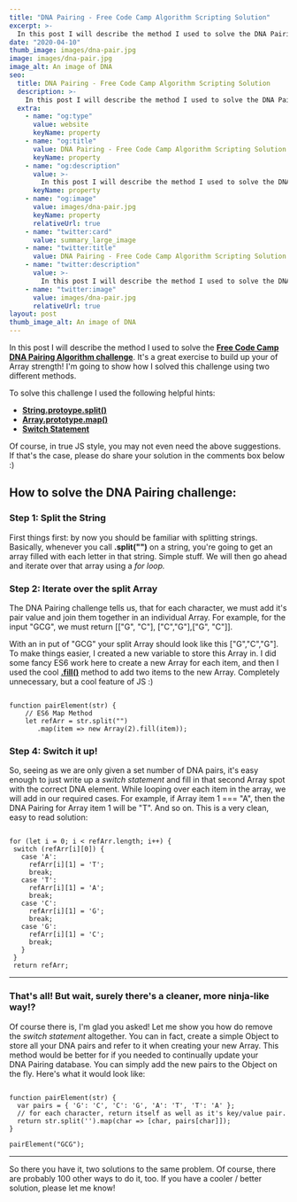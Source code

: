 ```yaml
---
title: "DNA Pairing - Free Code Camp Algorithm Scripting Solution"
excerpt: >-
  In this post I will describe the method I used to solve the DNA Pairing algorithm on Free Code Camp.
date: "2020-04-10"
thumb_image: images/dna-pair.jpg
image: images/dna-pair.jpg
image_alt: An image of DNA
seo:
  title: DNA Pairing - Free Code Camp Algorithm Scripting Solution
  description: >-
    In this post I will describe the method I used to solve the DNA Pairing algorithm on Free Code Camp.
  extra:
    - name: "og:type"
      value: website
      keyName: property
    - name: "og:title"
      value: DNA Pairing - Free Code Camp Algorithm Scripting Solution
      keyName: property
    - name: "og:description"
      value: >-
        In this post I will describe the method I used to solve the DNA Pairing algorithm on Free Code Camp.
      keyName: property
    - name: "og:image"
      value: images/dna-pair.jpg
      keyName: property
      relativeUrl: true
    - name: "twitter:card"
      value: summary_large_image
    - name: "twitter:title"
      value: DNA Pairing - Free Code Camp Algorithm Scripting Solution
    - name: "twitter:description"
      value: >-
        In this post I will describe the method I used to solve the DNA Pairing algorithm on Free Code Camp.
    - name: "twitter:image"
      value: images/dna-pair.jpg
      relativeUrl: true
layout: post
thumb_image_alt: An image of DNA
---
```


In this post I will describe the method I used to solve the [**Free Code Camp DNA Pairing Algorithm challenge**](https://www.freecodecamp.com/challenges/dna-pairing). It's a great exercise to build up your of Array strength! I'm going to show how I solved this challenge using two different methods.

To solve this challenge I used the following helpful hints:

- [**String.protoype.split()**](https://www.w3schools.com/jsref/jsref_split.asp)
- **[Array.prototype.map()](https://developer.mozilla.org/en-US/docs/Web/JavaScript/Reference/Global_Objects/Array/map)**
- [**Switch Statement**](https://www.w3schools.com/js/js_switch.asp)

Of course, in true JS style, you may not even need the above suggestions. If that's the case, please do share your solution in the comments box below :)

## **How to solve the DNA Pairing challenge:**

### **Step 1: Split the String**

First things first: by now you should be familiar with splitting strings. Basically, whenever you call **.split("")** on a string, you're going to get an array filled with each letter in that string. Simple stuff. We will then go ahead and iterate over that array using a *for loop.*

### **Step 2: Iterate over the split Array**

The DNA Pairing challenge tells us, that for each character, we must add it's pair value and join them together in an individual Array. For example, for the input "GCG", we must return \[\["G", "C"\], \["C","G"\],\["G", "C"\]\].

With an in put of "GCG" your split Array should look like this \["G","C","G"\]. To make things easier, I created a new variable to store this Array in. I did some fancy ES6 work here to create a new Array for each item, and then I used the cool **[.fill()](https://developer.mozilla.org/en/docs/Web/JavaScript/Reference/Global_Objects/Array/fill)** method to add two items to the new Array. Completely unnecessary, but a cool feature of JS :)

```

function pairElement(str) {
    // ES6 Map Method
    let refArr = str.split("")
       .map(item => new Array(2).fill(item));
```

### **Step 4: Switch it up!**

So, seeing as we are only given a set number of DNA pairs, it's easy enough to just write up a *switch statement* and fill in that second Array spot with the correct DNA element. While looping over each item in the array, we will add in our required cases. For example, if Array item 1 === "A", then the DNA Pairing for Array item 1 will be "T". And so on. This is a very clean, easy to read solution:

```

for (let i = 0; i < refArr.length; i++) {
 switch (refArr[i][0]) {
   case 'A':
     refArr[i][1] = 'T';
     break;
   case 'T':
     refArr[i][1] = 'A';
     break;
   case 'C':
     refArr[i][1] = 'G';
     break;
   case 'G':
     refArr[i][1] = 'C';
     break;
   }
 }
 return refArr;

```

---

### **That's all! But wait, surely there's a cleaner, more ninja-like way!?**

Of course there is, I'm glad you asked! Let me show you how do remove the *switch statement* altogether. You can in fact, create a simple Object to store all your DNA pairs and refer to it when creating your new Array. This method would be better for if you needed to continually update your DNA Pairing database. You can simply add the new pairs to the Object on the fly. Here's what it would look like:

```

function pairElement(str) {
  var pairs = { 'G': 'C', 'C': 'G', 'A': 'T', 'T': 'A' };
  // for each character, return itself as well as it's key/value pair.
  return str.split('').map(char => [char, pairs[char]]);
}

pairElement("GCG");
```

---

So there you have it, two solutions to the same problem. Of course, there are probably 100 other ways to do it, too. If you have a cooler / better solution, please let me know!
